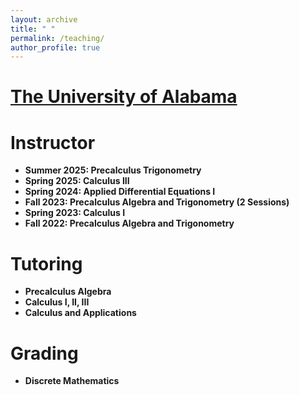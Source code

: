 ```yaml
---
layout: archive
title: " "
permalink: /teaching/
author_profile: true
---
```

[The University of Alabama](https://www.ua.edu)
======

Instructor
===
- <strong>Summer 2025:<strong> Precalculus Trigonometry
- <strong>Spring 2025:<strong> Calculus III
- <strong>Spring 2024:<strong> Applied Differential Equations I
- <strong>Fall 2023:<strong> Precalculus Algebra and Trigonometry (2 Sessions)
- <strong>Spring 2023:<strong> Calculus I
- <strong>Fall 2022:<strong> Precalculus Algebra and Trigonometry

Tutoring
===
- Precalculus Algebra
- Calculus I, II, III
- Calculus and Applications

Grading
===
- Discrete Mathematics

